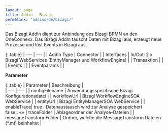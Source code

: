 ```yaml
---
layout: page
title: Addin - Bizagi
permalink: "addins/de/bizagi/"
---
```


Das Bizagi AddIn dient zur Anbindung des Bizagi BPMN an den OneConnexx. Das Bizagi AddIn tauscht Daten mit Bizagi aus, erzeugt neue Prozesse und löst Events in Bizagi aus.

{:.table}
| --- | --- |
| AddIn Type | Connector |
| Interfaces | In/Out: 2 x Bizagi WebServices (EntityManager und WorkflowEngine) |
| Transaktion |  |
| Events |  |
| Eventparams |  |


__Parameter__

{:.table}
| Parameter | Beschreibung |                      
| --- | --- |
| configFilename | Anwendungsspezifische Bizagi Konfigurationsdatei |
| workflowUrl | Bizagi WorkflowEngineSOA WebService |
| entityUrl | Bizagi EntityManagerSOA WebService |
| enableTrace| true	: Datenaustausch wird zur Analyse gespeichert<br/> false : «»
| traceFolder | Ablageordner der Analyse-Dateien |
| messageTransformFolder | Ordner, welche die MessageTransform Dateien (*.mt) beinhaltet |



